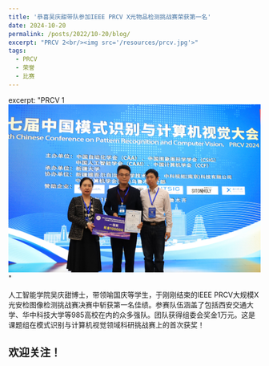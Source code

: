 ```yaml
---
title: '恭喜吴庆甜带队参加IEEE PRCV X光物品检测挑战赛荣获第一名'
date: 2024-10-20
permalink: /posts/2022/10-20/blog/
excerpt: "PRCV 2<br/><img src='/resources/prcv.jpg'>"
tags:
  - PRCV
  - 荣誉
  - 比赛
---
```



excerpt: "PRCV 1<br/><img src='/resources/prcv.jpg'>"


人工智能学院吴庆甜博士，带领喻国庆等学生，于刚刚结束的IEEE PRCV大规模X光安检图像检测挑战赛决赛中斩获第一名佳绩。参赛队伍涵盖了包括西安交通大学、华中科技大学等985高校在内的众多强队。团队获得组委会奖金1万元。这是课题组在模式识别与计算机视觉领域科研挑战赛上的首次获奖！



欢迎关注！
------
